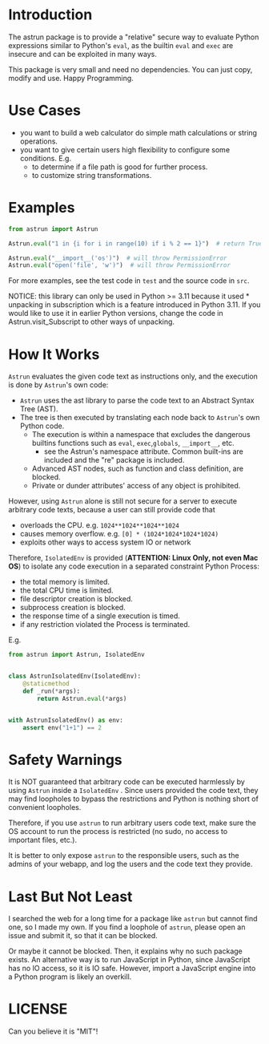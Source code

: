 # Introduction

The astrun package is to provide a "relative" secure way to evaluate Python expressions similar to Python's `eval`,
as the builtin `eval` and `exec` are insecure and can be exploited in many ways.

This package is very small and need no dependencies. You can just copy, modify and use. Happy Programming.

# Use Cases

- you want to build a web calculator do simple math calculations or string operations.
- you want to give certain users high flexibility to configure some conditions. E.g.
    - to determine if a file path is good for further process.
    - to customize string transformations.

# Examples

```python
from astrun import Astrun

Astrun.eval("1 in {i for i in range(10) if i % 2 == 1}")  # return True

Astrun.eval("__import__('os')")  # will throw PermissionError
Astrun.eval("open('file', 'w')")  # will throw PermissionError
```

For more examples, see the test code in `test` and the source code in `src`.

NOTICE: this library can only be used in Python >= 3.11 because it used * unpacking in subscription which is a
feature introduced in Python 3.11. If you would like to use it in earlier Python versions, change the code in
Astrun.visit_Subscript to other ways of unpacking.

# How It Works

`Astrun` evaluates the given code text as instructions only, and the execution is done by `Astrun`'s own code:

- `Astrun` uses the ast library to parse the code text to an Abstract Syntax Tree (AST).
- The tree is then executed by translating each node back to `Astrun`'s own Python code.
    - The execution is within a namespace that excludes the dangerous builtins functions such as
      `eval`, `exec`,`globals`, `__import__`, etc.
      - see the Astrun's namespace attribute. Common built-ins are included and the "re" package is included.
    - Advanced AST nodes, such as function and class definition, are blocked.
    - Private or dunder attributes' access of any object is prohibited.

However, using `Astrun` alone is still not secure for a server to execute arbitrary code texts, because a user
can still provide code that

- overloads the CPU. e.g. `1024**1024**1024**1024`
- causes memory overflow. e.g. `[0] * (1024*1024*1024*1024)`
- exploits other ways to access system IO or network

Therefore, `IsolatedEnv` is provided (**ATTENTION: Linux Only, not even Mac OS**) to isolate any code execution in a
separated constraint Python Process:

- the total memory is limited.
- the total CPU time is limited.
- file descriptor creation is blocked.
- subprocess creation is blocked.
- the response time of a single execution is timed.
- if any restriction violated the Process is terminated.

E.g.

```python
from astrun import Astrun, IsolatedEnv


class AstrunIsolatedEnv(IsolatedEnv):
    @staticmethod
    def _run(*args):
        return Astrun.eval(*args)


with AstrunIsolatedEnv() as env:
    assert env("1+1") == 2
```

# Safety Warnings

It is NOT guaranteed that arbitrary code can be executed harmlessly by using `Astrun` inside a `IsolatedEnv` . Since
users provided the code text, they may find loopholes to bypass the restrictions and Python is nothing short of
convenient loopholes.

Therefore, if you use `astrun` to run arbitrary users code text, make sure the OS account to run the process is
restricted (no sudo, no access to important files, etc.).

It is better to only expose `astrun` to the responsible users, such as the admins of your webapp, and log the users and
the code text they provide.

# Last But Not Least

I searched the web for a long time for a package like `astrun` but cannot find one, so I made my own. If you find a
loophole of `astrun`, please open an issue and submit it, so that it can be blocked.

Or maybe it cannot be blocked. Then, it explains why no such package exists. An alternative way is to run JavaScript in
Python, since JavaScript has no IO access, so it is IO safe. However, import a JavaScript engine into a Python
program is likely an overkill.

# LICENSE

Can you believe it is "MIT"!
